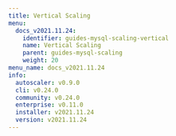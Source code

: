 ```yaml
---
title: Vertical Scaling
menu:
  docs_v2021.11.24:
    identifier: guides-mysql-scaling-vertical
    name: Vertical Scaling
    parent: guides-mysql-scaling
    weight: 20
menu_name: docs_v2021.11.24
info:
  autoscaler: v0.9.0
  cli: v0.24.0
  community: v0.24.0
  enterprise: v0.11.0
  installer: v2021.11.24
  version: v2021.11.24
---
```


